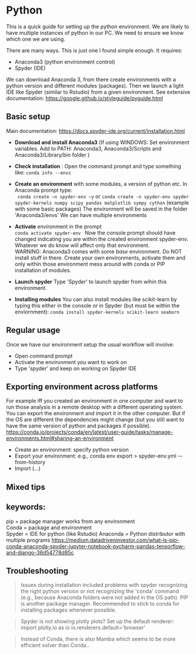 # Python 
This is a quick guide for setting up the python environment. 
We are likely to have multiple instances of python in our PC. We need to ensure we know which one we are using.

There are many ways. This is just one I found simple enough. It requires:
 - Anaconda3 (python environment control)
 - Spyder (IDE)

We can download Anaconda 3, from there create environments with a python version and different modules (packages). Then we launch a light IDE like Spyder (similar to Rstudio) from a given environment. 
See extensive documentation: https://google.github.io/styleguide/pyguide.html  

## Basic setup
Main documentation: https://docs.spyder-ide.org/current/installation.html  

* **Download and install Anaconda3** 
 (If using WINDOWS: Set environment variables. Add to PATH: Anaconda3, Anaconda3/Scripts and Anaconda3/Library/bin folder ) 

* **Check installation** : Open the command prompt and type something like: ```conda info --envs```

* **Create an environment** with some modules, a version of python etc. In Anaconda prompt type:   
  ``` conda create –n spyder-env –y```   or 
  ```conda create -n spyder-env spyder spyder-kernels numpy scipy pandas matplotlib sympy cython``` (example with some basic packages) 
  The environment will be saved in the folder 'Anaconda3/envs'
  We can have multiple environments
  
* **Activate** environment in the prompt  
```conda activate spyder-env ```
Now the console prompt should have changed indicating you are within the created environment spyder-env. 
Whatever we do know will affect only that environment.\
WARNING: Anaconda3 comes with some *base* environment. Do NOT install stuff in there. Create your own environments, activate them and only within those environment mess around with conda or PIP installation of modules. 

* **Launch spyder** 
Type 'Spyder' to launch spyder from wihin this environment.

* **Installing modules** 
 You can also install modules like scikit-learn by typing this either in the console or in Spyder (but must be within the enviornment): 
    ```conda install spyder-kernels scikit-learn seaborn```   

## Regular usage 
Once we have our environment setup the usual workflow will involve: 
- Open command prompt
- Activate the environment you want to work on 
- Type 'spyder' and keep on working on Spyder IDE 
 
## Exporting environment across platforms 
For example iff you created an environment in one computer and want to run those analysis in a remote desktop with a different operating system. You can export the environment and import it in the other computer. But if the OS are different the dependencies might change (but you still want to have the same version of python and packages if possible). 
https://conda.io/projects/conda/en/latest/user-guide/tasks/manage-environments.html#sharing-an-environment 
* Create an environment: specify python version 
* Export your environment:  e.g., conda env export > spyder-env.yml --from-history
* Import (...)  

## Mixed tips

## keywords:  
pip = package manager works from any environment  
Conda = package and environment  
Spyder = IDE for python (like Rstudio) 
Anaconda =  Python distributor with multiple programs 
https://medium.datadriveninvestor.com/what-is-pip-conda-anaconda-spyder-jupyter-notebook-pycharm-pandas-tensorflow-and-django-36d54778d85c 

## Troubleshooting  
> Issues during installation included problems with spyder recognizing the right python version or not recognizing the 'conda' command (e.g., because Anaconda folders were not added in the OS path). PIP is another package manager. Recommended to stick to conda for installing packages whenever possible.  

> Spyder is not showing plotly plots? Set up the default renderer:  
   import plotly.io as io 
   io.renderers.default='browser' 

> Instead of Conda, there is also Mamba which seems to be more efficient solver than Conda..  
 

 
